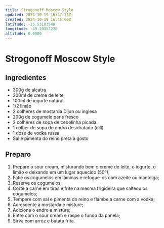 ```yaml
---
title: Strogonoff Moscow Style
updated: 2024-10-19 16:47:25Z
created: 2024-10-19 16:45:00Z
latitude: -25.53183540
longitude: -49.20357220
altitude: 0.0000
---
```


# Strogonoff Moscow Style 

## Ingredientes

- 300g de alcatra  
- 200ml de creme de leite  
- 100ml de iogurte natural  
- 1/2 limão  
- 2 colheres de mostarda Dijon ou inglesa  
- 200g de cogumelo paris fresco  
- 2 colheres de sopa de cebolinha picada  
- 1 colher de sopa de endro desidratado (dill) 
- 1 dose de vodka russa  
- Sal e pimenta do reino preta à gosto  

## Preparo

1. Prepare o sour cream, misturando bem o creme de leite, o iogurte, o limão e deixando em um lugar aquecido (50º);  
2. Fatie os cogumelos em lâminas e refogue-os com azeite ou manteiga;  
3. Reserve os cogumelos;  
4. Corte a carne em tiras e frite na mesma frigideira que salteou os cogumelos;  
5. Tempere com sal e pimenta do reino e flambe a carne com a vodka;  
6. Acrescente a mostarda e misture;  
7. Adicione o endro e misture;  
8. Entre com o sour cream e raspe o fundo da panela;  
9. Sirva com arroz e batata frita.  
